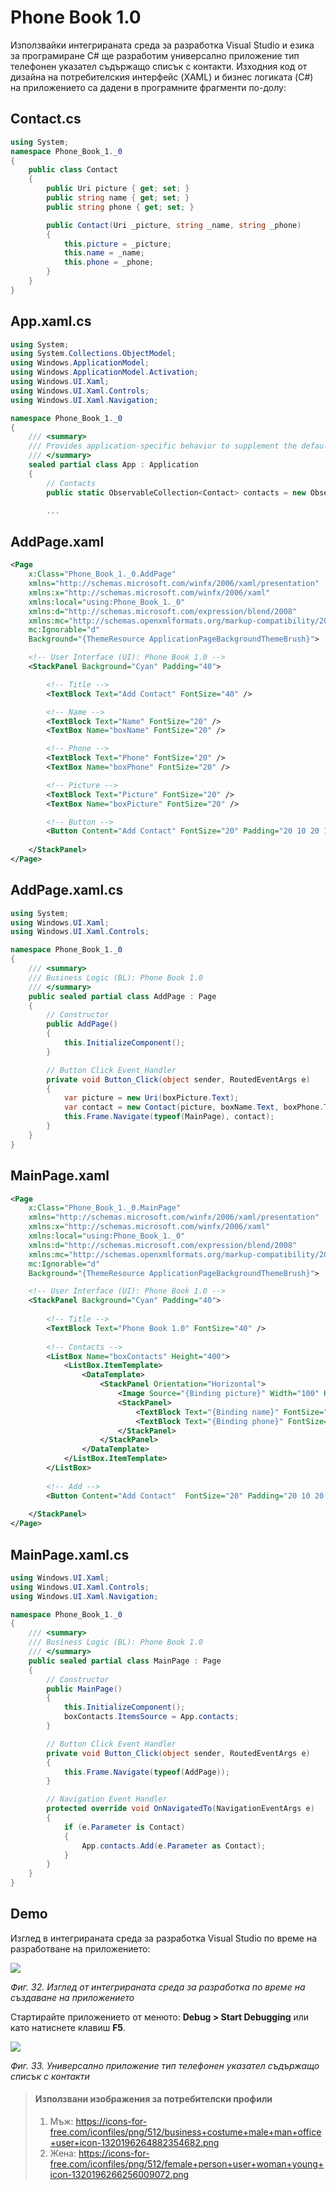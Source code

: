 # Phone Book 1.0

Използвайки интегрираната среда за разработка Visual Studio и езика за програмиране C\# ще разработим универсално приложение тип телефонен указател съдържащо списък с контакти. Изходния код от дизайна на потребителския интерфейс \(XAML\) и бизнес логиката \(C\#\) на приложението са дадени в програмните фрагменти по-долу:

## Contact.cs

```csharp
using System;
namespace Phone_Book_1._0
{
    public class Contact
    {
        public Uri picture { get; set; }
        public string name { get; set; }
        public string phone { get; set; }

        public Contact(Uri _picture, string _name, string _phone)
        {
            this.picture = _picture;
            this.name = _name;
            this.phone = _phone;
        }
    }
}
```

## App.xaml.cs

```csharp
using System;
using System.Collections.ObjectModel;
using Windows.ApplicationModel;
using Windows.ApplicationModel.Activation;
using Windows.UI.Xaml;
using Windows.UI.Xaml.Controls;
using Windows.UI.Xaml.Navigation;

namespace Phone_Book_1._0
{
    /// <summary>
    /// Provides application-specific behavior to supplement the default Application class.
    /// </summary>
    sealed partial class App : Application
    {
        // Contacts
        public static ObservableCollection<Contact> contacts = new ObservableCollection<Contact>();

        ...
```

## AddPage.xaml

```xml
<Page
    x:Class="Phone_Book_1._0.AddPage"
    xmlns="http://schemas.microsoft.com/winfx/2006/xaml/presentation"
    xmlns:x="http://schemas.microsoft.com/winfx/2006/xaml"
    xmlns:local="using:Phone_Book_1._0"
    xmlns:d="http://schemas.microsoft.com/expression/blend/2008"
    xmlns:mc="http://schemas.openxmlformats.org/markup-compatibility/2006"
    mc:Ignorable="d"
    Background="{ThemeResource ApplicationPageBackgroundThemeBrush}">

    <!-- User Interface (UI): Phone Book 1.0 -->
    <StackPanel Background="Cyan" Padding="40">

        <!-- Title -->
        <TextBlock Text="Add Contact" FontSize="40" />

        <!-- Name -->
        <TextBlock Text="Name" FontSize="20" />
        <TextBox Name="boxName" FontSize="20" />

        <!-- Phone -->
        <TextBlock Text="Phone" FontSize="20" />
        <TextBox Name="boxPhone" FontSize="20" />

        <!-- Picture -->
        <TextBlock Text="Picture" FontSize="20" />
        <TextBox Name="boxPicture" FontSize="20" />

        <!-- Button -->
        <Button Content="Add Contact" FontSize="20" Padding="20 10 20 10" Margin="0 20 0 0" Click="Button_Click" />
        
    </StackPanel>
</Page>
```

## AddPage.xaml.cs

```csharp
using System;
using Windows.UI.Xaml;
using Windows.UI.Xaml.Controls;

namespace Phone_Book_1._0
{
    /// <summary>
    /// Business Logic (BL): Phone Book 1.0
    /// </summary>
    public sealed partial class AddPage : Page
    {
        // Constructor
        public AddPage()
        {
            this.InitializeComponent();
        }

        // Button Click Event Handler
        private void Button_Click(object sender, RoutedEventArgs e)
        {
            var picture = new Uri(boxPicture.Text);
            var contact = new Contact(picture, boxName.Text, boxPhone.Text);
            this.Frame.Navigate(typeof(MainPage), contact);
        }
    }
}
```

## MainPage.xaml

```xml
<Page
    x:Class="Phone_Book_1._0.MainPage"
    xmlns="http://schemas.microsoft.com/winfx/2006/xaml/presentation"
    xmlns:x="http://schemas.microsoft.com/winfx/2006/xaml"
    xmlns:local="using:Phone_Book_1._0"
    xmlns:d="http://schemas.microsoft.com/expression/blend/2008"
    xmlns:mc="http://schemas.openxmlformats.org/markup-compatibility/2006"
    mc:Ignorable="d"
    Background="{ThemeResource ApplicationPageBackgroundThemeBrush}">

    <!-- User Interface (UI): Phone Book 1.0 -->
    <StackPanel Background="Cyan" Padding="40">
        
        <!-- Title -->
        <TextBlock Text="Phone Book 1.0" FontSize="40" />
        
        <!-- Contacts -->
        <ListBox Name="boxContacts" Height="400">
            <ListBox.ItemTemplate>
                <DataTemplate>
                    <StackPanel Orientation="Horizontal">
                        <Image Source="{Binding picture}" Width="100" Height="100" />
                        <StackPanel>
                            <TextBlock Text="{Binding name}" FontSize="32" />
                            <TextBlock Text="{Binding phone}" FontSize="32" />
                        </StackPanel>
                    </StackPanel>
                </DataTemplate>
            </ListBox.ItemTemplate>
        </ListBox>
        
        <!-- Add -->
        <Button Content="Add Contact"  FontSize="20" Padding="20 10 20 10" Margin="0 20 0 0" Click="Button_Click" />
        
    </StackPanel>
</Page>
```

## MainPage.xaml.cs

```csharp
using Windows.UI.Xaml;
using Windows.UI.Xaml.Controls;
using Windows.UI.Xaml.Navigation;

namespace Phone_Book_1._0
{
    /// <summary>
    /// Business Logic (BL): Phone Book 1.0
    /// </summary>
    public sealed partial class MainPage : Page
    {
        // Constructor
        public MainPage()
        {
            this.InitializeComponent();
            boxContacts.ItemsSource = App.contacts;
        }

        // Button Click Event Handler
        private void Button_Click(object sender, RoutedEventArgs e)
        {
            this.Frame.Navigate(typeof(AddPage));
        }

        // Navigation Event Handler
        protected override void OnNavigatedTo(NavigationEventArgs e)
        {
            if (e.Parameter is Contact)
            {
                App.contacts.Add(e.Parameter as Contact);
            }
        }
    }
}
```

## Demo

Изглед в интегрираната среда за разработка Visual Studio по време на разработване на приложението:

![](/images/32_Phone_Book_1.0_Develop.png)

_Фиг. 32. Изглед от интегрираната среда за разработка по време на създаване на приложението_

Стартирайте приложението от менюто: **Debug &gt; Start Debugging** или като натиснете клавиш **F5**.

![](/images/33_Phone_Book_1.0_Run.png)

_Фиг. 33. Универсално приложение тип телефонен указател съдържащо списък с контакти_

> #### Използвани изображения за потребителски профили
> 1. Мъж: https://icons-for-free.com/iconfiles/png/512/business+costume+male+man+office+user+icon-1320196264882354682.png
> 2. Жена: https://icons-for-free.com/iconfiles/png/512/female+person+user+woman+young+icon-1320196266256009072.png